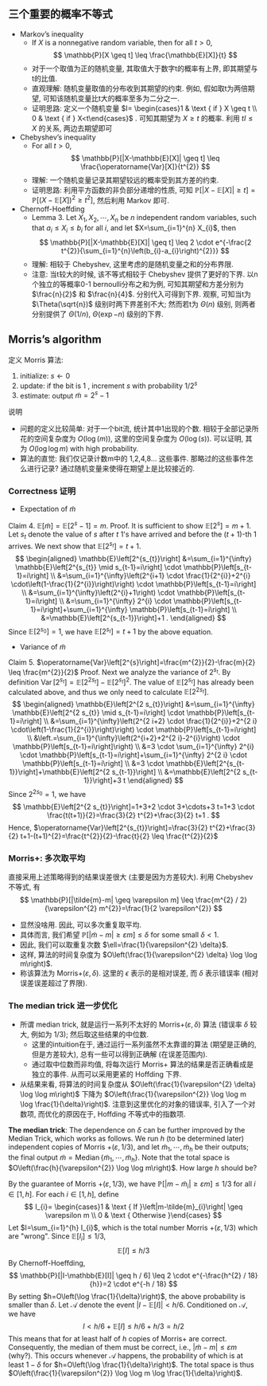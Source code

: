 



## 三个重要的概率不等式

- Markov’s inequality
    - If $X$ is a nonnegative random variable, then for all $t>0$,
    $$
    \mathbb{P}[X \geq t] \leq \frac{\mathbb{E}[X]}{t}
    $$
    - 对于一个取值为正的随机变量, 其取值大于数字t的概率有上界, 即其期望与t的比值.
    - 直观理解: 随机变量取值的分布收到其期望的约束. 例如, 假如取t为两倍期望, 可知该随机变量比t大的概率至多为二分之一.
    - 证明思路: 定义一个随机变量 $I= \begin{cases}1 & \text { if } X \geq t \\ 0 & \text { if } X<t\end{cases}$ . 可知其期望为 $X \ge t$ 的概率. 利用 $t I \leq X$ 的关系, 两边去期望即可
- Chebyshev’s inequality
    - For all $t>0$,
    $$
    \mathbb{P}[|X-\mathbb{E}[X]| \geq t] \leq \frac{\operatorname{Var}[X]}{t^{2}}
    $$
    - 理解: 一个随机变量记录其期望较远的概率受到其方差的约束.
    - 证明思路: 利用平方函数的非负部分递增的性质, 可知 $\mathbb{P}[|X-\mathbb{E}[X]| \geq t]=\mathbb{P}\left[(X-\mathbb{E}[X])^{2} \geq t^{2}\right]$, 然后利用 Markov 即可.
- Chernoff-Hoeffding
    - Lemma 3. Let $X_{1}, X_{2}, \cdots, X_{n}$ be $n$ independent random variables, such that $a_{i} \leq X_{i} \leq b_{i}$ for all $i$, and let $X=\sum_{i=1}^{n} X_{i}$, then
    $$
    \mathbb{P}[|X-\mathbb{E}[X]| \geq t] \leq 2 \cdot e^{-\frac{2 t^{2}}{\sum_{i=1}^{n}\left(b_{i}-a_{i}\right)^{2}}}
    $$
    - 理解: 相较于 Chebyshev, 这里考虑的是随机变量之和的分布界限.
    - 注意: 当t较大的时候, 该不等式相较于 Chebyshev 提供了更好的下界. 以n个独立的等概率0-1 bernoulli分布之和为例, 可知其期望和方差分别为 $\frac{n}{2}$ 和 $\frac{n}{4}$. 分别代入可得到下界. 观察, 可知当t为 $\Theta(\sqrt{n})$ 级别时两下界差别不大; 然而若t为 $\Theta({n})$ 级别, 则两者分别提供了 $\Theta(1/n)$, $\Theta(\exp{-n})$ 级别的下界.



## Morris’s algorithm

定义 Morris 算法:

1. initialize: $s \leftarrow 0$
2. update: if the bit is 1 , increment $s$ with probability $1 / 2^{s}$
3. estimate: output $\tilde{m}=2^{s}-1$

说明

- 问题的定义比较简单: 对于一个bit流, 统计其中1出现的个数. 相较于全部记录所花的空间复杂度为 $O(\log(m))$,  这里的空间复杂度为 $O(\log(s))$. 可以证明, 其为 $O(\log \log m)$ with high probability.
- 算法的直觉: 我们仅记录计数m中的 1,2,4,8... 这些事件. 那略过的这些事件怎么进行记录? 通过随机变量来使得在期望上是比较接近的.

### Correctness 证明

- Expectation of $\tilde{m}$

Claim 4. $\mathbb{E}[\tilde{m}]=\mathbb{E}\left[2^{s}-1\right]=m$.
Proof. It is sufficient to show $\mathbb{E}\left[2^{s}\right]=m+1$. Let $s_{t}$ denote the value of $s$ after $t$ 1's have arrived and before the $(t+1)$-th 1 arrives. We next show that $\mathbb{E}\left[2^{s_{t}}\right]=t+1$.
$$
\begin{aligned}
\mathbb{E}\left[2^{s_{t}}\right] &=\sum_{i=1}^{\infty} \mathbb{E}\left[2^{s_{t}} \mid s_{t-1}=i\right] \cdot \mathbb{P}\left[s_{t-1}=i\right] \\
&=\sum_{i=1}^{\infty}\left(2^{i+1} \cdot \frac{1}{2^{i}}+2^{i} \cdot\left(1-\frac{1}{2^{i}}\right)\right) \cdot \mathbb{P}\left[s_{t-1}=i\right] \\
&=\sum_{i=1}^{\infty}\left(2^{i}+1\right) \cdot \mathbb{P}\left[s_{t-1}=i\right] \\
&=\sum_{i=1}^{\infty} 2^{i} \cdot \mathbb{P}\left[s_{t-1}=i\right]+\sum_{i=1}^{\infty} \mathbb{P}\left[s_{t-1}=i\right] \\
&=\mathbb{E}\left[2^{s_{t-1}}\right]+1 .
\end{aligned}
$$
Since $\mathbb{E}\left[2^{s_{0}}\right]=1$, we have $\mathbb{E}\left[2^{s_{t}}\right]=t+1$ by the above equation.

- Variance of $\tilde{m}$

Claim 5. $\operatorname{Var}\left[2^{s}\right]=\frac{m^{2}}{2}-\frac{m}{2} \leq \frac{m^{2}}{2}$
Proof. Next we analyze the variance of $2^{s_{t}}$. By definition $\operatorname{Var}\left[2^{s_{t}}\right]=\mathbb{E}\left[2^{2 s_{t}}\right]-\mathbb{E}\left[2^{s_{t}}\right]^{2}$. The value of $\mathbb{E}\left[2^{s_{t}}\right]$ has already been calculated above, and thus we only need to calculate $\mathbb{E}\left[2^{2 s_{t}}\right]$.
$$
\begin{aligned}
\mathbb{E}\left[2^{2 s_{t}}\right] &=\sum_{i=1}^{\infty} \mathbb{E}\left[2^{2 s_{t}} \mid s_{t-1}=i\right] \cdot \mathbb{P}\left[s_{t-1}=i\right] \\
&=\sum_{i=1}^{\infty}\left(2^{2 i+2} \cdot \frac{1}{2^{i}}+2^{2 i} \cdot\left(1-\frac{1}{2^{i}}\right)\right) \cdot \mathbb{P}\left[s_{t-1}=i\right] \\
&\left.=\sum_{i=1}^{\infty}\left(2^{i+2}+2^{2 i}-2^{i}\right) \cdot \mathbb{P}\left[s_{t-1}=i\right]\right) \\
&=3 \cdot \sum_{i=1}^{\infty} 2^{i} \cdot \mathbb{P}\left[s_{t-1}=i\right]+\sum_{i=1}^{\infty} 2^{2 i} \cdot \mathbb{P}\left[s_{t-1}=i\right] \\
&=3 \cdot \mathbb{E}\left[2^{s_{t-1}}\right]+\mathbb{E}\left[2^{2 s_{t-1}}\right] \\
&=\mathbb{E}\left[2^{2 s_{t-1}}\right]+3 t
\end{aligned}
$$
Since $2^{2 s_{0}}=1$, we have
$$
\mathbb{E}\left[2^{2 s_{t}}\right]=1+3+2 \cdot 3+\cdots+3 t=1+3 \cdot \frac{t(t+1)}{2}=\frac{3}{2} t^{2}+\frac{3}{2} t+1 .
$$
Hence, $\operatorname{Var}\left[2^{s_{t}}\right]=\frac{3}{2} t^{2}+\frac{3}{2} t+1-(t+1)^{2}=\frac{t^{2}}{2}-\frac{t}{2} \leq \frac{t^{2}}{2}$



### Morris+: 多次取平均

直接采用上述策略得到的结果误差很大 (主要是因为方差较大). 利用 Chebyshev 不等式, 有
$$
\mathbb{P}[|\tilde{m}-m| \geq \varepsilon m] \leq \frac{m^{2} / 2}{\varepsilon^{2} m^{2}}=\frac{1}{2 \varepsilon^{2}}
$$

- 显然没啥用. 因此, 可以多次重复取平均.
- 具体而言, 我们希望 $\mathbb{P}[|\tilde{m}-m| \geq \varepsilon m] \leq \delta \text { for some small } \delta<1$.
- 因此, 我们可以取重复次数 $\ell=\frac{1}{\varepsilon^{2} \delta}$.
- 这样, 算法的时间复杂度为 $O\left(\frac{1}{\varepsilon^{2} \delta} \log \log m\right)$.
- 称该算法为 Morris+$(\varepsilon, \delta)$. 这里的 $\epsilon$ 表示的是相对误差, 而 $\delta$ 表示错误率 (相对误差误差超过了界限).



### The median trick 进一步优化

- 所谓 median trick, 就是运行一系列不太好的  Morris+$(\varepsilon, \delta)$ 算法 (错误率 $\delta$ 较大, 例如为 1/3); 然后取这些结果的中位数.
    - 这里的intuition在于, 通过运行一系列虽然不太靠谱的算法 (期望是正确的, 但是方差较大), 总有一些可以得到正确解 (在误差范围内).
    - 通过取中位数而非均值, 将每次运行 Morris+ 算法的结果是否正确看成是独立的事件. 从而可以采用更紧的 Hoffding 下界.
- 从结果来看, 将算法的时间复杂度从  $O\left(\frac{1}{\varepsilon^{2} \delta} \log \log m\right)$ 下降为 $O\left(\frac{1}{\varepsilon^{2}} \log \log m \log \frac{1}{\delta}\right)$. 注意到这里优化的对象的错误率, 引入了一个对数项, 而优化的原因在于, Hoffding 不等式中的指数项.

**The median trick**: The dependence on $\delta$ can be further improved by the Median Trick, which works as follows. We run $h$ (to be determined later) independent copies of Morris $+(\varepsilon, 1 / 3)$, and let $\tilde{m}_{1}, \cdots, \tilde{m}_{h}$ be their outputs; the final output $\tilde{m}=\operatorname{Median}\left\{\tilde{m}_{1}, \cdots, \tilde{m}_{h}\right\}$. Note that the total space is $O\left(\frac{h}{\varepsilon^{2}} \log \log m\right)$. How large $h$ should be?

By the guarantee of Morris $+(\varepsilon, 1 / 3)$, we have $\mathbb{P}\left[\left|m-\tilde{m}_{i}\right| \geq \varepsilon m\right] \leq 1 / 3$ for all $i \in[1, h]$. For each $i \in[1, h]$, define
$$
I_{i}= \begin{cases}1 & \text { If }\left|m-\tilde{m}_{i}\right| \geq \varepsilon m \\ 0 & \text { Otherwise }\end{cases}
$$
Let $I=\sum_{i=1}^{h} I_{i}$, which is the total number Morris $+(\varepsilon, 1 / 3)$ which are "wrong". Since $\mathbb{E}\left[I_{i}\right] \leq 1 / 3$,
$$
\mathbb{E}[I] \leq h / 3
$$
By Chernoff-Hoeffding,
$$
\mathbb{P}[|I-\mathbb{E}[I]| \geq h / 6] \leq 2 \cdot e^{-\frac{h^{2} / 18}{h}}=2 \cdot e^{-h / 18}
$$
By setting $h=O\left(\log \frac{1}{\delta}\right)$, the above probability is smaller than $\delta$.
Let $\mathcal{A}$ denote the event $|I-\mathbb{E}[I]|<h / 6$. Conditioned on $\mathcal{A}$, we have
$$
I<h / 6+\mathbb{E}[I] \leq h / 6+h / 3=h / 2
$$
This means that for at least half of $h$ copies of Morris+ are correct. Consequently, the median of them must be correct, i.e., $|\tilde{m}-m| \leq \varepsilon m$ (why?). This occurs whenever $\mathcal{A}$ happens, the probability of which is at least $1-\delta$ for $h=O\left(\log \frac{1}{\delta}\right)$. The total space is thus $O\left(\frac{1}{\varepsilon^{2}} \log \log m \log \frac{1}{\delta}\right)$.
